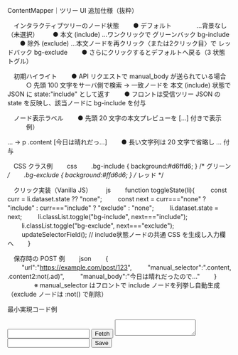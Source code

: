 ContentMapper｜ツリー UI 追加仕様（抜粋）

　インタラクティブツリーのノード状態
　　● デフォルト　　　　…背景なし（未選択）
　　● 本文 (include) …ワンクリックで グリーンバック bg-include
　　● 除外 (exclude) …本文ノードを再クリック〈または2クリック目〉で レッドバック bg-exclude
　　● さらにクリックするとデフォルトへ戻る（3 状態トグル）

　初期ハイライト
　　● API リクエストで manual_body が送られている場合
　　　○ 先頭 100 文字をサーバ側で検索 → 一致ノードを 本文 (include) 状態で JSON に state:"include" として返す
　　● フロントは受信ツリー JSON の state を反映し、該当ノードに bg-include を付与

　ノード表示ラベル
　　● 先頭 20 文字の本文プレビューを […] 付きで表示
　　　例）<p>… → p .content [今日は晴れだっ…]
　　● 長い文字列は 20 文字で省略し … 付与

　CSS クラス例
　　css 　　.bg-include { background:#d6ffd6; } /* グリーン */ 　　.bg-exclude { background:#ffd6d6; } /* レッド */ 　　

　クリック実装（Vanilla JS）
　　js 　　function toggleState(li){ 　　 const curr = li.dataset.state ?? "none"; 　　 const next = curr==="none" ? "include" : curr==="include" ? "exclude" : "none"; 　　 li.dataset.state = next; 　　 li.classList.toggle("bg-include", next==="include"); 　　 li.classList.toggle("bg-exclude", next==="exclude"); 　　 updateSelectorField(); // include状態ノードの共通 CSS を生成し入力欄へ 　　} 　　

　保存時の POST 例
　　json 　　{ 　　 "url":"https://example.com/post/123", 　　 "manual_selector":".content, .content2:not(.ad)", 　　 "manual_body":"今日は晴れだったので…" 　　} 　　
　　※ manual_selector はフロントで include ノードを列挙し自動生成（exclude ノードは :not() で削除）


最小実現コード例
<!-- index.html -->
<input id="url">
<button id="fetch">Fetch</button>
<textarea id="body"></textarea>
<input id="selector">
<button id="save">Save</button>

<ul id="tree"></ul>

<script>
function renderTree(node, parentUl){
  const li = document.createElement('li');
  li.textContent = node.label;
  li.dataset.selector = node.selector;
  li.onclick = () => {
    document.getElementById('selector').value = li.dataset.selector;
    highlightPreview(li.dataset.selector);
  };
  parentUl.appendChild(li);
  if(node.children){
    const ul = document.createElement('ul');
    li.appendChild(ul);
    node.children.forEach(c=>renderTree(c, ul));
  }
}
</script>
